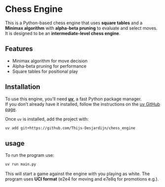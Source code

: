# Chess Engine

This is a Python-based chess engine that uses **square tables** and a **Minimax algorithm** with **alpha-beta pruning** to evaluate and select moves. It is designed to be an **intermediate-level chess engine**.

## Features

- Minimax algorithm for move decision  
- Alpha-beta pruning for performance  
- Square tables for positional play

## Installation

To use this engine, you'll need [**uv**](https://github.com/astral-sh/uv), a fast Python package manager.  
If you don’t already have it installed, follow the instructions on the [uv GitHub page](https://github.com/astral-sh/uv).

Once `uv` is installed, add the project with:

```bash
uv add git+https://github.com/Thijs-Desjardijn/chess_engine
```
## usage

To run the program use:

```bash
uv run main.py
```
This will start a game against the engine with you playing as white. The program uses **UCI format** (e2e4 for moving and e7e8q for promotions e.g.).